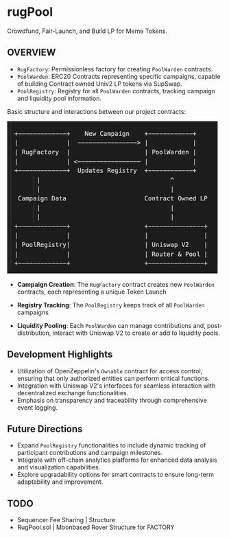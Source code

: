 # rugPool

Crowdfund, Fair-Launch, and Build LP for Meme Tokens.

## OVERVIEW

- `RugFactory`: Permissionless factory for creating `PoolWarden` contracts.
- `PoolWarden`: ERC20 Contracts representing specific campaigns, capable of building Contract owned Univ2 LP tokens via SupSwap.
- `PoolRegistry`: Registry for all `PoolWarden` contracts, tracking campaign and liquidity pool information.

Basic structure and interactions between our project contracts:

![Simple Structure](public/simple.png)

- **Campaign Creation**: The `RugFactory` contract creates new `PoolWarden` contracts, each representing a unique Token Launch
  
- **Registry Tracking**: The `PoolRegistry` keeps track of all `PoolWarden` campaigns

- **Liquidity Pooling**: Each `PoolWarden` can manage contributions and, post-distribution, interact with Uniswap V2 to create or add to liquidity pools.

## Development Highlights

- Utilization of OpenZeppelin's `Ownable` contract for access control, ensuring that only authorized entities can perform critical functions.
- Integration with Uniswap V2's interfaces for seamless interaction with decentralized exchange functionalities.
- Emphasis on transparency and traceability through comprehensive event logging.

## Future Directions

- Expand `PoolRegistry` functionalities to include dynamic tracking of participant contributions and campaign milestones.
- Integrate with off-chain analytics platforms for enhanced data analysis and visualization capabilities.
- Explore upgradability options for smart contracts to ensure long-term adaptability and improvement.

## TODO

- Sequencer Fee Sharing | Structure
- RugPool.sol | Moonbased Rover Structure for FACTORY
